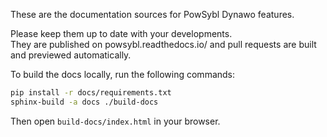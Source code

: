 These are the documentation sources for PowSybl Dynawo features.

Please keep them up to date with your developments.  
They are published on powsybl.readthedocs.io/ and pull requests are built and previewed automatically.

To build the docs locally, run the following commands:
~~~bash
pip install -r docs/requirements.txt
sphinx-build -a docs ./build-docs
~~~
Then open `build-docs/index.html` in your browser.